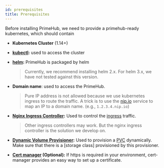 ```yaml
---
id: prerequisites
title: Prerequisites
---
```


Before installing PrimeHub, we need to provide a primehub-ready kubernetes, which should contain

- **Kubernetes Cluster** (1.14+)
- **[kubectl](https://kubernetes.io/docs/tasks/tools/install-kubectl/):** used to access the cluster
- **[helm](https://helm.sh/docs/using_helm/):** PrimeHub is packaged by helm

  > Currently, we recommend installing helm 2.x. For helm 3.x, we have not tested against this version.
- **Domain name**: used to access the PrimeHub.

  > Pure IP address is not allowed because we use kubernetes ingress to route the traffic. A trick is to use the [nip.io](https://nip.io/) service to map an IP to a domain name. (e.g., `1.2.3.4.nip.io`)

- **[Nginx Ingress Controller](https://github.com/kubernetes/ingress-nginx):** Used to control the [ingress](https://kubernetes.io/docs/concepts/services-networking/ingress/) traffic. 

  > Other ingress controllers may work. But the nginx ingress controller is the solution we develop on.

- **[Dynamic Volume Provisioner](https://kubernetes.io/docs/concepts/storage/dynamic-provisioning/):** Used to provision a [PVC](https://kubernetes.io/docs/concepts/storage/persistent-volumes/) dynamically. Make sure that there is a [storage class] provisioned by this provisioner.
- **[Cert manager](https://github.com/jetstack/cert-manager) (Optional):** If https is required in your environment, cert-manager provides an easy way to set up a certificate.
